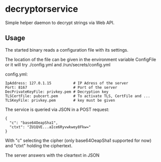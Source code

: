 # decryptorservice

Simple helper daemon to decrypt strings via Web API.

## Usage

The started binary reads a configuration file with its settings.

The location of the file can be given in the environment variable ConfigFile or it will try ./config.yml and /run/secrets/config.yml

config.yml:
```
IpAddress: 127.0.1.15          # IP Adress of the server
Port: 8167                     # Port of the server
DecPrivateKeyFile: privkey.pem # Decryption key
TLSCertFile: pubcert.pem       # To activate TLS, CertFile and ...
TLSKeyFile: privkey.pem        # key must be given
```

The service is queried via JSON in a POST request:
```
{
  "c": "base64OeapSha1",
  "ctxt": "ZU1QVE...aIce6Ryvwkwey8Fkw="
}
```
With "c" selecting the cipher (only base64OeapSha1 supported for now) and "ctxt" holding the ciphertext.

The server answers with the cleartext in JSON